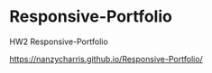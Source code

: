 # Responsive-Portfolio
HW2 Responsive-Portfolio

https://nanzycharris.github.io/Responsive-Portfolio/
